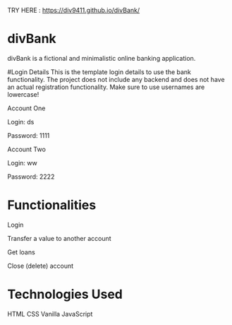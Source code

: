 TRY HERE :
https://div9411.github.io/divBank/

# divBank
divBank is a fictional and minimalistic online banking application.

#Login Details
This is the template login details to use the bank functionality. The project does not include any backend and does not have an actual registration functionality. Make sure to use usernames are lowercase!

Account One

Login: ds

Password: 1111

Account Two

Login: ww

Password: 2222

# Functionalities
Login

Transfer a value to another account

Get loans

Close (delete) account

# Technologies Used
HTML
CSS
Vanilla JavaScript
